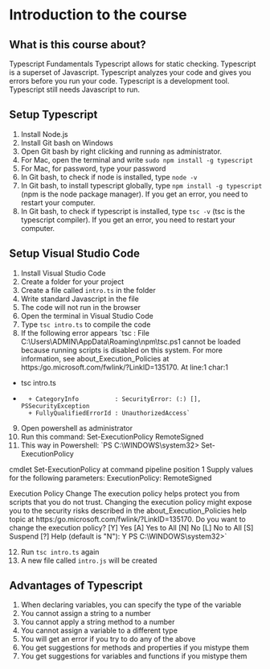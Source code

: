 <!-- how to get h1 in readme.md? -->
# Introduction to the course
## What is this course about?
Typescript Fundamentals
Typescript allows for static checking.
Typescript is a superset of Javascript.
Typescript analyzes your code and gives you errors before you run your code.
Typescript is a development tool.
Typescript still needs Javascript to run.

## Setup Typescript
1. Install Node.js
2. Install Git bash on Windows
3. Open Git bash by right clicking and running as administrator.
4. For Mac, open the terminal and write `sudo npm install -g typescript`
5. For Mac, for password, type your password
6. In Git bash, to check if node is installed, type `node -v`
7. In Git bash, to install typescript globally, type `npm install -g typescript` (npm is the node package manager). If you get an error, you need to restart your computer.
8. In Git bash, to check if typescript is installed, type `tsc -v` (tsc is the typescript compiler). If you get an error, you need to restart your computer.

## Setup Visual Studio Code
1. Install Visual Studio Code
2. Create a folder for your project
3. Create a file called `intro.ts` in the folder
4. Write standard Javascript in the file
5. The code will not run in the browser
6. Open the terminal in Visual Studio Code
7. Type `tsc intro.ts` to compile the code
8. If the following error appears `tsc : File C:\Users\ADMIN\AppData\Roaming\npm\tsc.ps1 cannot be loaded because running scripts is disabled on this system. For more information, see about_Execution_Policies at
https:/go.microsoft.com/fwlink/?LinkID=135170.
At line:1 char:1
+ tsc intro.ts
+ ~~~
    + CategoryInfo          : SecurityError: (:) [], PSSecurityException
    + FullyQualifiedErrorId : UnauthorizedAccess`
9. Open powershell as administrator
10. Run this command: Set-ExecutionPolicy RemoteSigned
11. This way in Powershell: `PS C:\WINDOWS\system32> Set-ExecutionPolicy

cmdlet Set-ExecutionPolicy at command pipeline position 1
Supply values for the following parameters:
ExecutionPolicy: RemoteSigned

Execution Policy Change
The execution policy helps protect you from scripts that you do not trust. Changing the execution policy might expose
you to the security risks described in the about_Execution_Policies help topic at
https:/go.microsoft.com/fwlink/?LinkID=135170. Do you want to change the execution policy?
[Y] Yes  [A] Yes to All  [N] No  [L] No to All  [S] Suspend  [?] Help (default is "N"): Y
PS C:\WINDOWS\system32>`

12. Run `tsc intro.ts` again
13. A new file called `intro.js` will be created


## Advantages of Typescript
1. When declaring variables, you can specify the type of the variable
2. You cannot assign a string to a number
3. You cannot apply a string method to a number
4. You cannot assign a variable to a different type
5. You will get an error if you try to do any of the above
6. You get suggestions for methods and properties if you mistype them
7. You get suggestions for variables and functions if you mistype them